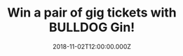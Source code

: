 ---
campaign-uuid: "c-2802c8cd-8872-47db-adbc-94b21c5c7f61"
type: "Competition"
category: "Tickets"
date: "2018-11-02T12:00:00.000Z"
end-date: "2018-11-13T23:59:00.000Z"
disable-form: false
is_promoted: false
has_entry_page: true
title: "Win a pair of gig tickets with BULLDOG Gin!"
competition-description: "<p>Bringing premium taste to an incredible space, BULLDOG\
  \ Gin continues its partnership with London’s Printworks this November with the\
  \ launch of an exclusive new age Ginporium right in the heart of the iconic venue!</p>\n\
  <p>And to celebrate, we have two pairs of tickets to the forthcoming Printworks\
  \ Mount Kimbie Curates show on November 17th for you to win – basically, drink boutique\
  \ BULLDOG cocktails, dance, repeat.</p>\n<p>Interested? Read on…</p>\n"
hero-header: "Win a pair of gig tickets with BULLDOG Gin!"
terms-confirmation: "N/A"
banner-img: "https://assets.expresslyapp.com/asset-4bfbc221-d7b2-4942-91cd-d32e24e69cb8.jpg"
logo-left-href: "aaa.nme.com"
logo-left-image: "https://assets.expresslyapp.com/asset-6db42909-8824-4640-8ea2-e93ccc245e9b.jpg"
logo-left-title: "NME AAA"
bg-image-hero: "https://assets.expresslyapp.com/asset-decd17ff-6a6e-496e-b0a0-929dbd7f911a.jpg"
bg-image-first: "https://assets.expresslyapp.com/asset-7ec51634-1eaf-4feb-abe1-c89cf2eac89b.jpg"
bg-image-second: "https://assets.expresslyapp.com/asset-c593a079-6a6e-4726-9cff-73b8852a0666.jpg"
bg-image-third: "https://assets.expresslyapp.com/asset-63c4d88d-3cec-49dd-bf61-c4876813f616.jpg"
section1-content: "<p>Ahead of the release of their forthcoming DJ-Kicks mix, electronic\
  \ pioneers Mount Kimbie are curating a super special night on November 17th alongside\
  \ Trip label boss Nina Kraviz and the eclectic Ben UFO at Printworks London.</p>\n\
  \ <p>And the Ginporium?</p>\n"
section2-content: "<p>Serving up game-changing gin flavours such as the BULLDOG G,\
  \ T &amp; Turbo Tea (with Matcha green tea) alongside the classic BULLDOG Gin &amp;\
  \ Tonic (garnished with blackberries), this bespoke bar will deliver a ginspired\
  \ experience for music fans.</p>\n"
section3-content: "<p>Needless to say, this night has all the makings of a bona fide\
  \ pre-Christmas banger. All you have to do is enter the competition via the link\
  \ below.</p>\n<p>Good luck!</p>\n"
entry-title: "Win a pair of gig tickets with BULLDOG Gin!"
entry-content: "<p>Enter the draw to win a pair of gig tickets with BULLDOG Gin! by\
  \ completing the form below before 23:59 on 13th of November 2018.</p>\n"
has-winner: false
prize-description: "A pair of gig tickets with BULLDOG Gin."
prize-restrictions: "The winner(s) are responsible for expenses and arrangements not\
  \ specifically included in the prize, including any necessary travel documents,\
  \ passports and visas."
special-conditions: "Multiple entries are allowed up to one every day.\r\nWinners\
  \ will be notified by email on or before 15 November. Prizes will be dispatched\
  \ on or before 15 November by email."
country-restrictions:
- "GB"
---